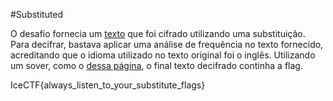 #Substituted

O desafio fornecia um
[texto](https://play.icec.tf/problem-static/crypted_a888cc3cc9e064482ab8b61d0b19ca0b1b1ce88238c63f03c306d33947cf113b.txt)
que foi cifrado utilizando uma substituição. Para decifrar, bastava aplicar uma
análise de frequência no texto fornecido, acreditando que o idioma utilizado no
texto original foi o inglês. Utilizando um sover, como o [dessa página](https://www.guballa.de/substitution-solver), 
o final texto decifrado continha a flag.

IceCTF{always_listen_to_your_substitute_flags}
